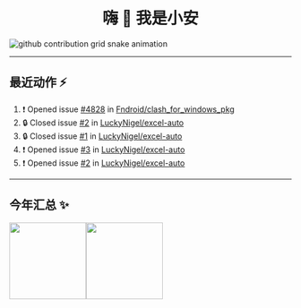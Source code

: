 <h1 align="center">嗨 👋  我是小安</h1>

<picture>
  <source media="(prefers-color-scheme: dark)" srcset="https://raw.githubusercontent.com/luckynigel/luckynigel/output/github-contribution-grid-snake-dark.svg">
  <source media="(prefers-color-scheme: light)" srcset="https://raw.githubusercontent.com/luckynigel/luckynigel/output/github-contribution-grid-snake.svg">
  <img alt="github contribution grid snake animation" src="https://raw.githubusercontent.com/luckynigel/luckynigel/output/github-contribution-grid-snake.svg">
</picture>


---

## 最近动作 :zap: 

<!--START_SECTION:activity-->
1. ❗ Opened issue [#4828](https://github.com/Fndroid/clash_for_windows_pkg/issues/4828) in [Fndroid/clash_for_windows_pkg](https://github.com/Fndroid/clash_for_windows_pkg)
2. 🔒 Closed issue [#2](https://github.com/LuckyNigel/excel-auto/issues/2) in [LuckyNigel/excel-auto](https://github.com/LuckyNigel/excel-auto)
3. 🔒 Closed issue [#1](https://github.com/LuckyNigel/excel-auto/issues/1) in [LuckyNigel/excel-auto](https://github.com/LuckyNigel/excel-auto)
4. ❗ Opened issue [#3](https://github.com/LuckyNigel/excel-auto/issues/3) in [LuckyNigel/excel-auto](https://github.com/LuckyNigel/excel-auto)
5. ❗ Opened issue [#2](https://github.com/LuckyNigel/excel-auto/issues/2) in [LuckyNigel/excel-auto](https://github.com/LuckyNigel/excel-auto)
<!--END_SECTION:activity-->

---


## 今年汇总 ✨

<img align="" height="137px" src="https://github-readme-stats.vercel.app/api?username=luckynigel&hide_title=true&hide_border=true&show_icons=true&include_all_commits=true&line_height=21&bg_color=0,EC6C6C,FFD479,FFFC79,73FA79&theme=graywhite&locale=cn" /><img align="" height="137px" src="https://github-readme-stats.vercel.app/api/top-langs/?username=luckynigel&hide_title=true&hide_border=true&layout=compact&bg_color=0,73FA79,73FDFF,D783FF&theme=graywhite&locale=cn" />
